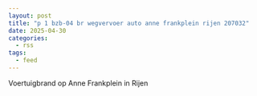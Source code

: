 ```yaml
---
layout: post
title: "p 1 bzb-04 br wegvervoer auto anne frankplein rijen 207032"
date: 2025-04-30
categories: 
  - rss
tags: 
  - feed
---
```


Voertuigbrand op Anne Frankplein in Rijen
